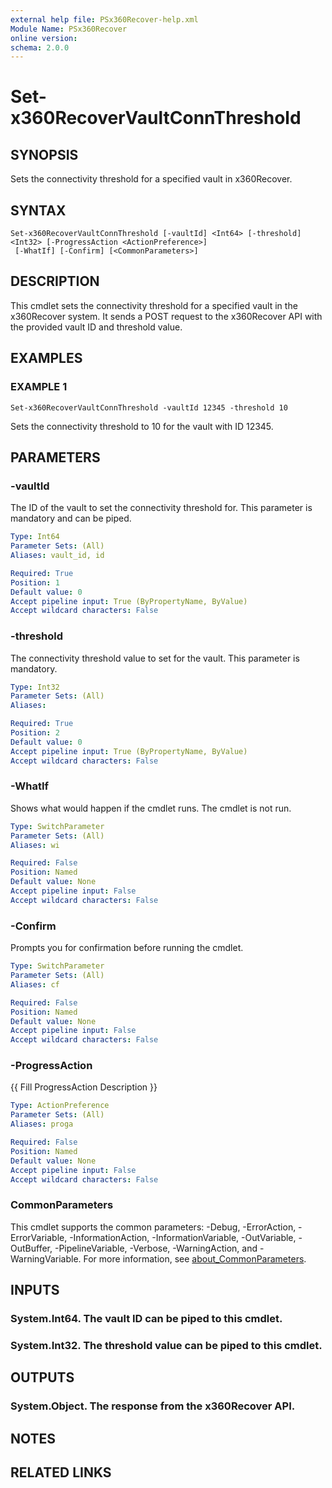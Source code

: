 ```yaml
---
external help file: PSx360Recover-help.xml
Module Name: PSx360Recover
online version:
schema: 2.0.0
---
```


# Set-x360RecoverVaultConnThreshold

## SYNOPSIS
Sets the connectivity threshold for a specified vault in x360Recover.

## SYNTAX

```
Set-x360RecoverVaultConnThreshold [-vaultId] <Int64> [-threshold] <Int32> [-ProgressAction <ActionPreference>]
 [-WhatIf] [-Confirm] [<CommonParameters>]
```

## DESCRIPTION
This cmdlet sets the connectivity threshold for a specified vault in the x360Recover system.
It sends a POST request to the x360Recover API with the provided vault ID and threshold value.

## EXAMPLES

### EXAMPLE 1
```
Set-x360RecoverVaultConnThreshold -vaultId 12345 -threshold 10
```

Sets the connectivity threshold to 10 for the vault with ID 12345.

## PARAMETERS

### -vaultId
The ID of the vault to set the connectivity threshold for.
This parameter is mandatory and can be piped.

```yaml
Type: Int64
Parameter Sets: (All)
Aliases: vault_id, id

Required: True
Position: 1
Default value: 0
Accept pipeline input: True (ByPropertyName, ByValue)
Accept wildcard characters: False
```

### -threshold
The connectivity threshold value to set for the vault.
This parameter is mandatory.

```yaml
Type: Int32
Parameter Sets: (All)
Aliases:

Required: True
Position: 2
Default value: 0
Accept pipeline input: True (ByPropertyName, ByValue)
Accept wildcard characters: False
```

### -WhatIf
Shows what would happen if the cmdlet runs.
The cmdlet is not run.

```yaml
Type: SwitchParameter
Parameter Sets: (All)
Aliases: wi

Required: False
Position: Named
Default value: None
Accept pipeline input: False
Accept wildcard characters: False
```

### -Confirm
Prompts you for confirmation before running the cmdlet.

```yaml
Type: SwitchParameter
Parameter Sets: (All)
Aliases: cf

Required: False
Position: Named
Default value: None
Accept pipeline input: False
Accept wildcard characters: False
```

### -ProgressAction
{{ Fill ProgressAction Description }}

```yaml
Type: ActionPreference
Parameter Sets: (All)
Aliases: proga

Required: False
Position: Named
Default value: None
Accept pipeline input: False
Accept wildcard characters: False
```

### CommonParameters
This cmdlet supports the common parameters: -Debug, -ErrorAction, -ErrorVariable, -InformationAction, -InformationVariable, -OutVariable, -OutBuffer, -PipelineVariable, -Verbose, -WarningAction, and -WarningVariable. For more information, see [about_CommonParameters](http://go.microsoft.com/fwlink/?LinkID=113216).

## INPUTS

### System.Int64. The vault ID can be piped to this cmdlet.
### System.Int32. The threshold value can be piped to this cmdlet.
## OUTPUTS

### System.Object. The response from the x360Recover API.
## NOTES

## RELATED LINKS
